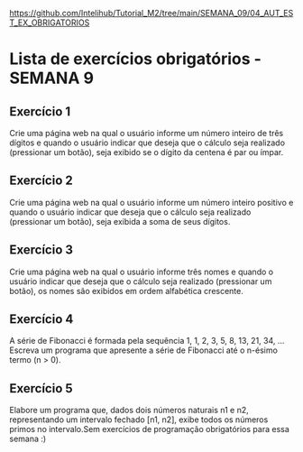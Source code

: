 https://github.com/Intelihub/Tutorial_M2/tree/main/SEMANA_09/04_AUT_EST_EX_OBRIGATORIOS

# Lista de exercícios obrigatórios - SEMANA 9

## Exercício 1
Crie uma página web na qual o usuário informe um número inteiro de três dígitos e quando o usuário indicar que deseja que o cálculo seja realizado (pressionar um botão), seja exibido se o dígito da centena é par ou ímpar.

## Exercício 2
Crie uma página web na qual o usuário informe um número inteiro positivo e quando o usuário indicar que deseja que o cálculo seja realizado (pressionar um botão), seja exibida a soma de seus dígitos.

## Exercício 3
Crie uma página web na qual o usuário informe três nomes e quando o usuário indicar que deseja que o cálculo seja realizado (pressionar um botão), os nomes são exibidos em ordem alfabética crescente.

## Exercício 4
A série de Fibonacci é formada pela sequência 1, 1, 2, 3, 5, 8, 13, 21, 34, ... Escreva um programa que apresente a série de Fibonacci até o n-ésimo termo (n > 0).

## Exercício 5
Elabore um programa que, dados dois números naturais n1 e n2, representando um intervalo fechado [n1, n2], exibe todos os números primos no intervalo.Sem exercícios de programação obrigatórios para essa semana :)